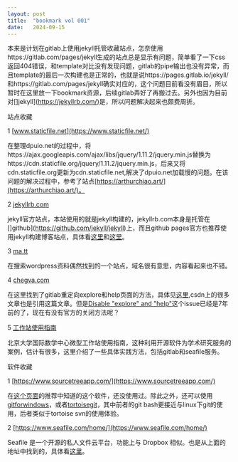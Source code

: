 ```yaml
---
layout: post
title:  "bookmark vol 001"
date:   2024-09-15
---
```


本来是计划在gitlab上使用jekyll托管收藏站点，怎奈使用https://gitlab.com/pages/jekyll生成的站点总是显示有问题，简单看了一下css返回404错误，和template对比没有发现问题，gitlab的pipe输出也没有异常，而且template的最后一次构建也是正常的，也就是说https://pages.gitlab.io/jekyll/和https://gitlab.com/pages/jekyll确实对应的，这个问题目前看没有眉目，所以暂时在这里放一下bookmark资源，后续gitlab弄好了再搬过去。另外也因为目前对[]jekyll](https://jekyllrb.com/)是，所以问题解决起来也颇费周折。

站点收藏

1 [www.staticfile.net](https://www.staticfile.net/)

在整理dpuio.net的过程中，将https://ajax.googleapis.com/ajax/libs/jquery/1.11.2/jquery.min.js替换为https://cdn.staticfile.org/jquery/1.11.2/jquery.min.js，后来又将cdn.staticfile.org更新为cdn.staticfile.net,解决了dpuio.net加载慢的问题。在该问题的解决过程中，参考了站点[https://arthurchiao.art/](https://arthurchiao.art/)。

2 [jekyllrb.com](https://jekyllrb.com/)

jekyll官方站点，本站使用的就是jekyll构建的，jekyllrb.com本身是托管在[]github](https://github.com/jekyll/jekyll)上，而且github pages官方也推荐使用jekyll构建博客站点，具体看[这里](https://pages.github.com/)和[这里](https://docs.github.com/en/pages/setting-up-a-github-pages-site-with-jekyll/about-github-pages-and-jekyll)。

3 [ma.tt](http://ma.tt/)

在搜索wordpress资料偶然找到的一个站点，域名很有意思，内容看起来也不错。

4 [chegva.com](https://chegva.com/)

在这里找到了gitlab重定向explore和help页面的方法，具体见[这里](https://chegva.com/3413.html),csdn上的很多文章也是引用这篇文章。但是[Disable "explore" and "help"](https://gitlab.com/gitlab-org/gitlab-foss/-/issues/32387)这个issue已经是7年前的了，现在有没有官方的关闭方法呢？

5 [工作站使用指南](http://faculty.bicmr.pku.edu.cn/~wenzw/pages/index.html)

北京大学国际数学中心微型工作站使用指南，这种利用开源软件为学术研究服务的案例，估计有很多，这里介绍了一些具体实践方法，包括gitlab和seafile服务。

软件收藏

1 [https://www.sourcetreeapp.com/](https://www.sourcetreeapp.com/)

在[这个页面](http://faculty.bicmr.pku.edu.cn/~wenzw/pages/services.html#gitlab)的推荐中知道的这个软件，还没使用过。除此之外，还可以使用[gitforwindows](https://gitforwindows.org/)，或者[tortoisegit](https://tortoisegit.org/)，其中前者的git bash更接近与linux下git的使用，后者类似于tortoise svn的使用体验。

2 [https://www.seafile.com/home/](https://www.seafile.com/home/)

Seafile 是一个开源的私人文件云平台，功能上与 Dropbox 相似。也是从上面的地址中找到的，具体看[这里](http://faculty.bicmr.pku.edu.cn/~wenzw/pages/services.html#seafile)。
